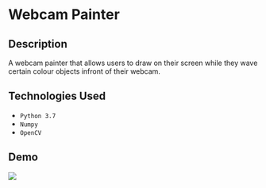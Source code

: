 # Webcam Painter

## Description
A webcam painter that allows users to draw on their screen while they wave certain colour objects infront of their webcam.

## Technologies Used
- `Python 3.7`
- `Numpy`
- `OpenCV`

## Demo 
![](GIF/webcam_painter.gif)
